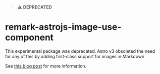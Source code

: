 > ⚠️ **DEPRECATED**

# remark-astrojs-image-use-component

This experimental package was deprecated. Astro v3 obsoleted the need for any of this by adding first-class support for images in Markdown.

See [this blog post](https://astro.build/blog/images/#automatic-markdown--mdx-support) for more information.
